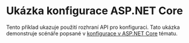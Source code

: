 # <a name="aspnet-core-configuration-sample"></a>Ukázka konfigurace ASP.NET Core

Tento příklad ukazuje použití rozhraní API pro konfiguraci. Tato ukázka demonstruje scénáře popsané v [konfigurace v ASP.NET Core](https://docs.microsoft.com/aspnet/core/fundamentals/configuration) tématu.
